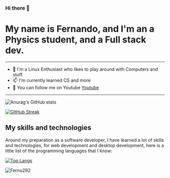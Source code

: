 ### Hi there 👋

# My name is Fernando, and I'm an a Physics student, and a Full stack dev.

---
- 🔭 I'm a Linux Enthusiast who likes to play around with Computers and stuff.
- 📫 I'm currently learned CS and more
- 🌱 You can follow me on Youtube [Youtube](https://www.youtube.com/@FernuDev/featured)
---

![Anurag's GitHub stats](https://github-readme-stats.vercel.app/api?username=Fernu292&show_icons=true&theme=tokyonight)


[![GitHub Streak](https://github-readme-streak-stats.herokuapp.com?user=Fernu292&theme=tokyonight&hide_border=true&date_format=j%20M%5B%20Y%5D&card_width=480)](https://git.io/streak-stats)

## My skills and technologies 

Around my preparation as a software developer, I have learned a lot of skills and technologies, for web development and desktop development, here is a little list of the programming languages that I know:

[![Top Langs](https://github-readme-stats.vercel.app/api/top-langs/?username=Fernu292&layout=compact&theme=tokyonight)](https://github.com/anuraghazra/github-readme-stats)

<p align="left"> <img src="https://komarev.com/ghpvc/?username=Fernu292&label=Profile%20views&color=0e75b6&style=flat" alt="Fernu292" /> </p>
